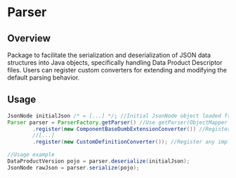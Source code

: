 # Parser

## Overview

Package to facilitate the serialization and deserialization of JSON data structures into Java objects, specifically
handling Data Product Descriptor files. Users can register custom converters for extending and
modifying the default parsing behavior.

## Usage

```java
JsonNode initialJson /* = [...] */; //Initial JsonNode object loaded from the Data Product Descriptor file.
Parser parser = ParserFactory.getParser() //Use getParser(ObjectMapper mapper) to pass a pre-configured ObjectMapper
        .register(new ComponentBaseDumbExtensionConverter()) //Register any implementation of ComponentBaseExtendedConverter
        //[...]
        .register(new CustomDefinitionConverter()); //Register any implementation of DefinitionConverter

//Usage example
DataProductVersion pojo = parser.deserialize(initialJson);
JsonNode rawJson = parser.serialize(pojo);
```